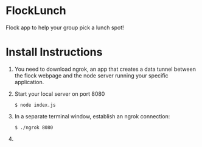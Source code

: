 # FlockLunch
Flock app to help your group pick a lunch spot!


# Install Instructions

1.  You need to download ngrok, an app that creates a data tunnel between the flock webpage and the node server running your specific application.

2.  Start your local server on port 8080

        $ node index.js

3.  In a separate terminal window, establish an ngrok connection:

        $ ./ngrok 8080

4.  
